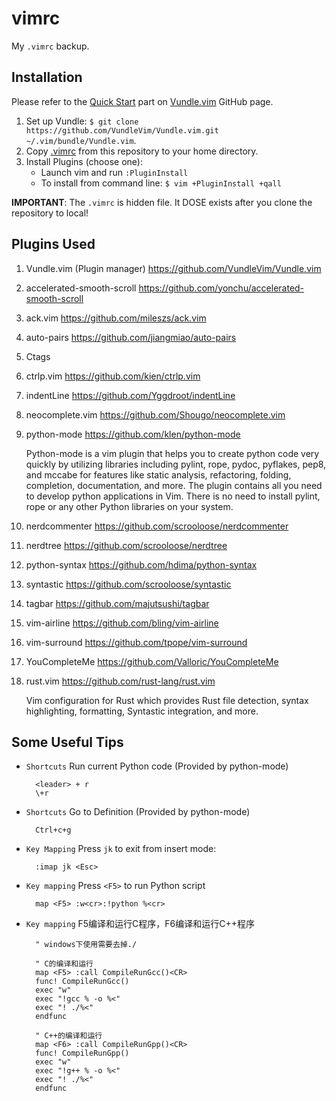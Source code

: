 vimrc
=====

My `.vimrc` backup.

Installation
------------

Please refer to the [Quick Start](https://github.com/VundleVim/Vundle.vim#quick-start) part on [Vundle.vim](https://github.com/VundleVim/Vundle.vim) GitHub page.

1. Set up Vundle: `$ git clone https://github.com/VundleVim/Vundle.vim.git ~/.vim/bundle/Vundle.vim`.
2. Copy [.vimrc](https://github.com/zxjsdp/vimrc/blob/master/.vimrc) from this repository to your home directory.
3. Install Plugins (choose one):
   - Launch vim and run `:PluginInstall`
   - To install from command line: `$ vim +PluginInstall +qall`

**IMPORTANT**: The `.vimrc` is hidden file. It DOSE exists after you clone the repository to local!

Plugins Used
------------

1. Vundle.vim (Plugin manager) <https://github.com/VundleVim/Vundle.vim>

2. accelerated-smooth-scroll <https://github.com/yonchu/accelerated-smooth-scroll>

3. ack.vim <https://github.com/mileszs/ack.vim>

4. auto-pairs <https://github.com/jiangmiao/auto-pairs>

5. Ctags

6. ctrlp.vim <https://github.com/kien/ctrlp.vim>

7. indentLine <https://github.com/Yggdroot/indentLine>

8. neocomplete.vim <https://github.com/Shougo/neocomplete.vim>

9. python-mode <https://github.com/klen/python-mode>

    Python-mode is a vim plugin that helps you to create python code very quickly by utilizing libraries including pylint, rope, pydoc, pyflakes, pep8, and mccabe for features like static analysis, refactoring, folding, completion, documentation, and more. The plugin contains all you need to develop python applications in Vim. There is no need to install pylint, rope or any other Python libraries on your system.

10. nerdcommenter <https://github.com/scrooloose/nerdcommenter>

11. nerdtree <https://github.com/scrooloose/nerdtree>

12. python-syntax <https://github.com/hdima/python-syntax>

13. syntastic <https://github.com/scrooloose/syntastic>

14. tagbar <https://github.com/majutsushi/tagbar>

15. vim-airline <https://github.com/bling/vim-airline>

16. vim-surround <https://github.com/tpope/vim-surround>

17. YouCompleteMe <https://github.com/Valloric/YouCompleteMe>

18. rust.vim <https://github.com/rust-lang/rust.vim>

    Vim configuration for Rust which provides Rust file detection, syntax highlighting, formatting, Syntastic integration, and more.


Some Useful Tips
----------------

- `Shortcuts` Run current Python code (Provided by python-mode)

        <leader> + r
        \+r

- `Shortcuts` Go to Definition (Provided by python-mode)

        Ctrl+c+g

- `Key Mapping` Press `jk` to exit from insert mode:

        :imap jk <Esc>

- `Key mapping` Press `<F5>` to run Python script

        map <F5> :w<cr>:!python %<cr>

- `Key mapping` F5编译和运行C程序，F6编译和运行C++程序

        " windows下使用需要去掉./

        " C的编译和运行
        map <F5> :call CompileRunGcc()<CR>
        func! CompileRunGcc()
        exec "w"
        exec "!gcc % -o %<"
        exec "! ./%<"
        endfunc

        " C++的编译和运行
        map <F6> :call CompileRunGpp()<CR>
        func! CompileRunGpp()
        exec "w"
        exec "!g++ % -o %<"
        exec "! ./%<"
        endfunc

